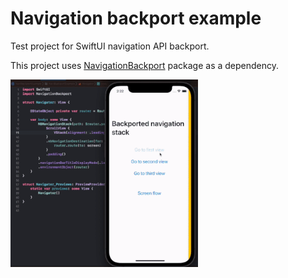 # Navigation backport example
Test project for SwiftUI navigation API backport. 

This project uses [NavigationBackport](https://github.com/johnpatrickmorgan/NavigationBackport) package as a dependency. 


  <p align="left">
  <img src="demo/demo.gif" alt="" height="300" width="300">
  </p>
